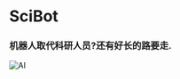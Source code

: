 # SciBot

### 机器人取代科研人员?还有好长的路要走.

![AI](http://5b0988e595225.cdn.sohucs.com/images/20170613/84c4c1c998f747e7a0b3bb2711e804ae.png)
